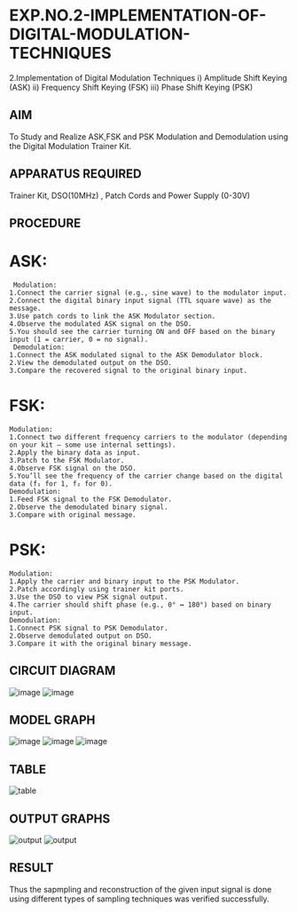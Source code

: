# EXP.NO.2-IMPLEMENTATION-OF-DIGITAL-MODULATION-TECHNIQUES
2.Implementation of Digital Modulation Techniques
    i) Amplitude Shift Keying (ASK)
    ii) Frequency Shift Keying (FSK)
    iii) Phase Shift Keying (PSK)

## AIM    
 To Study and Realize ASK,FSK and PSK Modulation and Demodulation using the Digital Modulation Trainer Kit. 
## APPARATUS REQUIRED
Trainer Kit, DSO(10MHz) , Patch Cords and Power Supply (0-30V)   
## PROCEDURE
# ASK:
```
 Modulation:
1.Connect the carrier signal (e.g., sine wave) to the modulator input.
2.Connect the digital binary input signal (TTL square wave) as the message.
3.Use patch cords to link the ASK Modulator section.
4.Observe the modulated ASK signal on the DSO.
5.You should see the carrier turning ON and OFF based on the binary input (1 = carrier, 0 = no signal).
 Demodulation:
1.Connect the ASK modulated signal to the ASK Demodulator block.
2.View the demodulated output on the DSO.
3.Compare the recovered signal to the original binary input.
```
# FSK:
```
Modulation:
1.Connect two different frequency carriers to the modulator (depending on your kit – some use internal settings).
2.Apply the binary data as input.
3.Patch to the FSK Modulator.
4.Observe FSK signal on the DSO.
5.You’ll see the frequency of the carrier change based on the digital data (f₁ for 1, f₂ for 0).
Demodulation:
1.Feed FSK signal to the FSK Demodulator.
2.Observe the demodulated binary signal.
3.Compare with original message.
```
# PSK:
```
Modulation:
1.Apply the carrier and binary input to the PSK Modulator.
2.Patch accordingly using trainer kit ports.
3.Use the DSO to view PSK signal output.
4.The carrier should shift phase (e.g., 0° ↔ 180°) based on binary input.
Demodulation:
1.Connect PSK signal to PSK Demodulator.
2.Observe demodulated output on DSO.
3.Compare it with the original binary message.
```
## CIRCUIT DIAGRAM
![image](https://github.com/user-attachments/assets/18343cb4-7dd8-4bb4-ac7b-247b91b27d1a)
![image](https://github.com/user-attachments/assets/5e7a3cc2-8b06-486a-87e2-71e7ad4d6984)
## MODEL GRAPH
![image](https://github.com/user-attachments/assets/d1d923cd-41e1-4d59-89b7-c4768f1e9c79)
![image](https://github.com/user-attachments/assets/eaf12eec-a28f-46bb-81dc-1852cd03afb7)
![image](https://github.com/user-attachments/assets/2056ab5f-b4fc-46cf-a74f-28cbba44bfed)


## TABLE
![table](https://github.com/user-attachments/assets/b27e4e1d-75b0-44f1-b98a-e11b6e2678a4)

## OUTPUT GRAPHS
![output](https://github.com/user-attachments/assets/fd3b2abc-8836-4f2b-8d35-7c7c376d1576)
![output](https://github.com/user-attachments/assets/b13952d0-a5ad-40b0-83fd-d950018c27fa)

## RESULT 
Thus the sapmpling and reconstruction of the given input signal is done using different types of sampling techniques was verified successfully.
